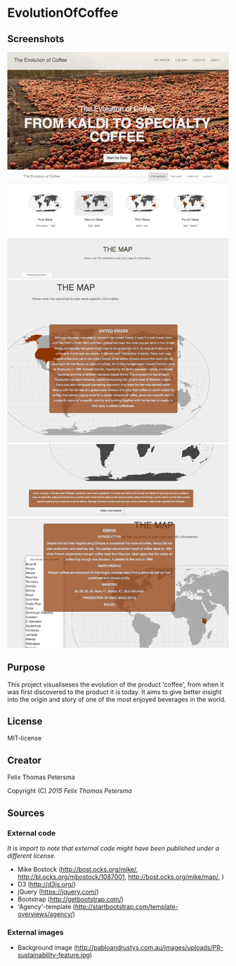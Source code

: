 # EvolutionOfCoffee

## Screenshots

![screenshot1](docs/screenshot1.png)
![screenshot2](docs/screenshot2.png)
![screenshot3](docs/screenshot3.png)
![screenshot4](docs/screenshot4.png)
![screenshot5](docs/screenshot5.png)

## Purpose

This project visualiseses the evolution of the product 'coffee', from when it was first discovered to the product it is today. It aims to give better insight into the origin and story of one of the most enjoyed beverages in the world.

## License

MIT-license

## Creator

Felix Thomas Petersma

Copyright (C) *2015 Felix Thomas Petersma*

## Sources

### External code

*It is import to note that external code might have been published under a different license.*

- Mike Bostock (http://bost.ocks.org/mike/, http://bl.ocks.org/mbostock/1087001, http://bost.ocks.org/mike/map/, )
- D3 (http://d3js.org/)
- jQuery (https://jquery.com/)
- Bootstrap (http://getbootstrap.com/)
- 'Agency'-template (http://startbootstrap.com/template-overviews/agency/)

### External images
- Background image (http://pabloandrustys.com.au/images/uploads/PR-sustainability-feature.jpg)